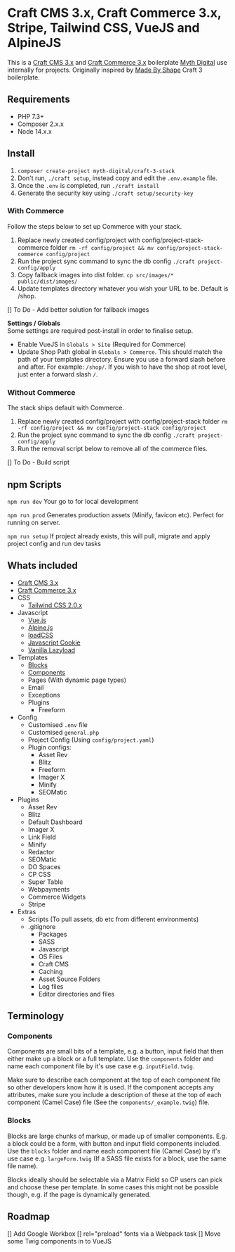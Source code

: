 # Craft CMS 3.x, Craft Commerce 3.x, Stripe, Tailwind CSS, VueJS and AlpineJS

This is a [Craft CMS 3.x](https://github.com/craftcms/cms) and [Craft Commerce 3.x](https://github.com/craftcms/commerce) boilerplate [Myth Digital](https://myth.digital) use internally for projects. Originally inspired by [Made By Shape](https://madebyshape.co.uk) Craft 3 boilerplate.

## Requirements

- PHP 7.3+
- Composer 2.x.x
- Node 14.x.x

## Install

1. `composer create-project myth-digital/craft-3-stack`
2. Don't run, `./craft setup`, instead copy and edit the `.env.example` file.
3. Once the `.env` is completed, run `./craft install`
4. Generate the security key using `./craft setup/security-key`

### With Commerce

Follow the steps below to set up Commerce with your stack.

1. Replace newly created config/project with config/project-stack-commerce folder `rm -rf config/project && mv config/project-stack-commerce config/project`
2. Run the project sync command to sync the db config `./craft project-config/apply`
3. Copy fallback images into dist folder. `cp src/images/* public/dist/images/`
4. Update templates directory whatever you wish your URL to be. Default is /shop.

[] To Do - Add better solution for fallback images

**Settings / Globals**\
Some settings are required post-install in order to finalise setup.

- Enable VueJS in `Globals > Site` (Required for Commerce)
- Update Shop Path global in `Globals > Commerce`. This should match the path of your templates directory. Ensure you use a forward slash before and after. For example: `/shop/`. If you wish to have the shop at root level, just enter a forward slash `/`.

### Without Commerce

The stack ships default with Commerce. 

1. Replace newly created config/project with config/project-stack folder `rm -rf config/project && mv config/project-stack config/project`
2. Run the project sync command to sync the db config `./craft project-config/apply`
3. Run the removal script below to remove all of the commerce files.

[] To Do - Build script

## npm Scripts

`npm run dev`
Your go to for local development

`npm run prod`
Generates production assets (Minify, favicon etc). Perfect for running on server.

`npm run setup`
If project already exists, this will pull, migrate and apply project config and run dev tasks


## Whats included

- [Craft CMS 3.x](https://github.com/craftcms/cms)
- [Craft Commerce 3.x](https://github.com/craftcms/commerce)
- CSS
   - [Tailwind CSS 2.0.x](https://tailwindcss.com/)
- Javascript
   - [Vue.js](https://github.com/vuejs)
   - [Alpine.js](https://github.com/alpinejs/alpine)
   - [loadCSS](https://github.com/filamentgroup/loadCSS)
   - [Javascript Cookie](https://github.com/js-cookie/js-cookie)
   - [Vanilla Lazyload](https://github.com/verlok/vanilla-lazyload)
- Templates
   - [Blocks](https://github.com/myth-digital/craft-3-stack#blocks)
   - [Components](https://github.com/myth-digital/craft-3-stack#components)
   - Pages (With dynamic page types)
   - Email
   - Exceptions
   - Plugins
      - Freeform
- Config
   - Customised `.env` file
   - Customised `general.php`
   - Project Config (Using `config/project.yaml`)
   - Plugin configs:
      - Asset Rev
      - Blitz
      - Freeform
      - Imager X
      - Minify
      - SEOMatic
- Plugins
   - Asset Rev
   - Blitz
   - Default Dashboard
   - Imager X
   - Link Field
   - Minify
   - Redactor
   - SEOMatic
   - DO Spaces
   - CP CSS
   - Super Table
   - Webpayments
   - Commerce Widgets
   - Stripe
- Extras
   - Scripts (To pull assets, db etc from different environments)
   - .gitignore
      - Packages
      - SASS
      - Javascript
      - OS Files
      - Craft CMS
      - Caching
      - Asset Source Folders
      - Log files
      - Editor directories and files

## Terminology

### Components
Components are small bits of a template, e.g. a button, input field that then either make up a block or a full template. Use the `components` folder and name each component file by it's use case e.g. `inputField.twig`.

Make sure to describe each component at the top of each component file so other developers know how it is used. If the component accepts any attributes, make sure you include a description of these at the top of each component (Camel Case) file (See the `components/_example.twig`) file.

### Blocks
Blocks are large chunks of markup, or made up of smaller components. E.g. a block could be a form, with button and input field components included. Use the `blocks` folder and name each component file (Camel Case) by it's use case e.g. `largeForm.twig` (If a SASS file exists for a block, use the same file name).

Blocks ideally should be selectable via a Matrix Field so CP users can pick and choose these per template. In some cases this might not be possible though, e.g. if the page is dynamically generated.

## Roadmap

[] Add Google Workbox
[] rel="preload" fonts via a Webpack task
[] Move some Twig components in to VueJS 
